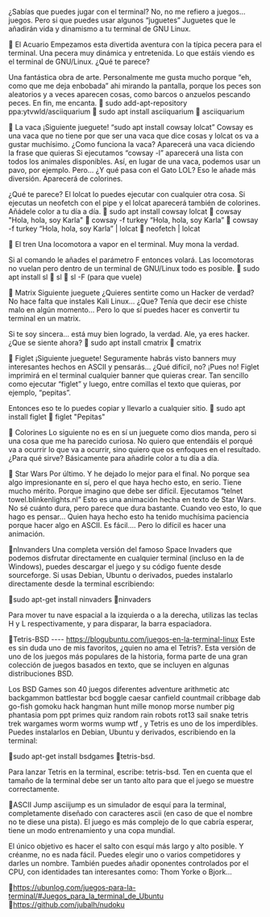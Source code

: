 ¿Sabías que puedes jugar con el terminal? No, no me refiero a juegos… juegos. Pero si que puedes usar algunos “juguetes” Juguetes que le añadirán vida y dinamismo a tu terminal de GNU Linux.

🔘 El Acuario
Empezamos esta divertida aventura con la típica pecera para el terminal. Una pecera muy dinámica y entretenida.
Lo que estáis viendo es el terminal de GNU/Linux. ¿Qué te parece?

Una fantástica obra de arte. Personalmente me gusta mucho porque “eh, como que me deja enbobada” ahi mirando la pantalla, porque los peces son aleatorios y a veces aparecen cosas, como barcos o anzuelos pescando peces. En fin, me encanta.
🔹 sudo add-apt-repository ppa:ytvwld/asciiquarium
🔹 sudo apt install asciiquarium
🔹 asciiquarium


🔘 La vaca
¡Siguiente jueguete! “sudo apt install cowsay lolcat”
Cowsay es una vaca que no tiene por que ser una vaca que dice cosas y lolcat os va a gustar muchísimo.
¿Como funciona la vaca? Aparecerá una vaca diciendo la frase que quieras
Si ejecutamos “cowsay -l” aparecerá una lista con todos los animales disponibles. Así, en lugar de una vaca, podemos usar un pavo, por ejemplo.
Pero… ¿Y qué pasa con el Gato LOL? Eso le añade más diversión. Aparecerá de colorines.

¿Qué te parece? El lolcat lo puedes ejecutar con cualquier otra cosa. Si ejecutas un neofetch con el pipe y el lolcat aparecerá también de colorines. Añádele color a tu día a día.
🔹 sudo apt install cowsay lolcat
🔹 cowsay "Hola, hola, soy Karla"
🔹 cowsay -f turkey “Hola, hola, soy Karla”
🔹 cowsay -f turkey “Hola, hola, soy Karla” | lolcat
🔹 neofetch | lolcat


🔘 El tren
Una locomotora a vapor en el terminal. Muy mona la verdad.

Si al comando le añades el parámetro F entonces volará. Las locomotoras no vuelan pero dentro de un terminal de GNU/Linux todo es posible.
🔹 sudo apt install sl
🔹 sl
🔹 sl -F (para que vuele)


🔘 Matrix
Siguiente jueguete ¿Quieres sentirte como un Hacker de verdad?
No hace falta que instales Kali Linux… ¿Que? Tenía que decir ese chiste malo en algún momento… Pero lo que sí puedes hacer es convertir tu terminal en un matrix.

Si te soy sincera… está muy bien logrado, la verdad. Ale, ya eres hacker. ¿Que se siente ahora?
🔹 sudo apt install cmatrix
🔹 cmatrix


🔘 Figlet
¡Siguiente jueguete! Seguramente habrás visto banners muy interesantes hechos en ASCII y pensarás…
¿Qué difícil, no? ¡Pues no! Figlet imprimirá en el terminal cualquier banner que quieras crear.
Tan sencillo como ejecutar “figlet” y luego, entre comillas el texto que quieras, por ejemplo, “pepitas”.

Entonces eso te lo puedes copiar y llevarlo a cualquier sitio.
🔹 sudo apt install figlet
🔹 figlet "Pepitas"


🔘 Colorines
Lo siguiente no es en sí un jueguete como dios manda, pero si una cosa que me ha parecido curiosa. No quiero que entendáis el porqué va a ocurrir lo que va a ocurrir, sino quiero que os enfoques en el resultado.
¿Para qué sirve? Básicamente para añadirle color a tu día a día.

🔘 Star Wars
Por último. Y he dejado lo mejor para el final. No porque sea algo impresionante en sí, pero el que haya hecho esto, en serio. Tiene mucho mérito. Porque imagino que debe ser difícil.
Ejecutamos “telnet towel.blinkenlights.nl”
Esto es una animación hecha en texto de Star Wars. No sé cuánto dura, pero parece que dura bastante.
Cuando veo esto, lo que hago es pensar… Quien haya hecho esto ha tenido muchísima paciencia porque hacer algo en ASCII.
Es fácil…. Pero lo difícil es hacer una animación.

🔘nInvanders
Una completa versión del famoso Space Invaders que podemos disfrutar directamente en cualquier terminal (incluso en la de Windows), puedes descargar el juego y su código fuente desde sourceforge. Si usas Debian, Ubuntu o derivados, puedes instalarlo directamente desde la terminal escribiendo:

🔹sudo apt-get install ninvaders
🔹ninvaders

Para mover tu nave espacial a la izquierda o a la derecha, utilizas las teclas H y L respectivamente, y para disparar, la barra espaciadora.

🔘Tetris-BSD ---- https://blogubuntu.com/juegos-en-la-terminal-linux
Este es sin duda uno de mis favoritos, ¿quien no ama el Tetris?. Esta versión de uno de los juegos más populares de la historia, forma parte de una gran colección de juegos basados en texto, que se incluyen en algunas distribuciones BSD.

Los BSD Games son 40 juegos diferentes adventure
arithmetic
atc
backgammon
battlestar
bcd
boggle
caesar
canfield
countmail
cribbage
dab
go-fish
gomoku
hack
hangman
hunt
mille
monop
morse
number
pig
phantasia
pom
ppt
primes
quiz
random
rain
robots
rot13
sail
snake
tetris
trek
wargames
worm
worms
wump
wtf
, y Tetris es uno de los imperdibles. Puedes instalarlos en Debian, Ubuntu y derivados, escribiendo en la terminal:

🔹sudo apt-get install bsdgames
🔹tetris-bsd.

Para lanzar Tetris en la terminal, escribe: tetris-bsd. Ten en cuenta que el tamaño de la terminal debe ser un tanto alto para que el juego se muestre correctamente.

🔘ASCII Jump
asciijump es un simulador de esquí para la terminal, completamente diseñado con caracteres ascii (en caso de que el nombre no te diese una pista). El juego es más complejo de lo que cabría esperar, tiene un modo entrenamiento y una copa mundial.

El único objetivo es hacer el salto con esquí más largo y alto posible. Y créanme, no es nada fácil. Puedes elegir uno o varios competidores y darles un nombre. También puedes añadir oponentes controlados por el CPU, con identidades tan interesantes como: Thom Yorke o Bjork...

🔘https://ubunlog.com/juegos-para-la-terminal/#Juegos_para_la_terminal_de_Ubuntu
🔘https://github.com/jubalh/nudoku
